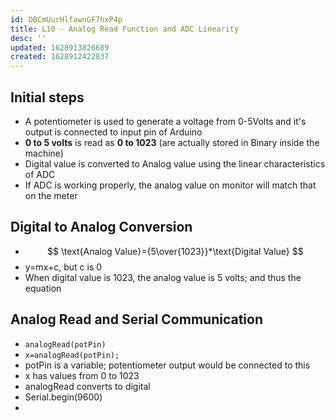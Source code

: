 ```yaml
---
id: DBCmUurHlfawnGF7hxP4p
title: L10 - Analog Read Function and ADC Linearity
desc: ''
updated: 1628913826689
created: 1628912422837
---
```


## Initial steps
* A potentiometer is used to generate a voltage from 0-5Volts and it's output is connected to input pin of Arduino
* **0 to 5 volts** is read as **0 to 1023** (are actually stored in Binary inside the machine)
* Digital value is converted to Analog value using the linear characteristics of ADC 
* If ADC is working properly, the analog value on monitor will match that on the meter 
## Digital to Analog Conversion 
* $$ 
\text{Analog Value}={5\over{1023}}*\text{Digital Value}
$$
* y=mx+c, but c is 0 
* When digital value is 1023, the analog value is 5 volts; and thus the equation 
## Analog Read and Serial Communication 
* `analogRead(potPin)` 
* `x=analogRead(potPin);`
* potPin is a variable; potentiometer output would be connected to this 
* x has values from 0 to 1023
* analogRead converts to digital
* Serial.begin(9600)
* 

